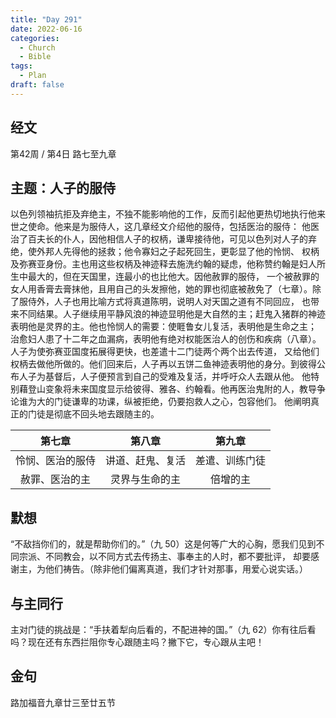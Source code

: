 ```yaml
---
title: "Day 291"
date: 2022-06-16
categories:
  - Church
  - Bible
tags:
  - Plan
draft: false
---
```


## 经文
第42周 / 第4日 路七至九章

## 主题：人子的服侍
以色列领袖抗拒及弃绝主，不独不能影响他的工作，反而引起他更热切地执行他来世之使命。他来是为服侍人，这几章经文介绍他的服侍，包括医治的服侍：
他医治了百夫长的仆人，因他相信人子的权柄，谦卑接待他，可见以色列对人子的弃绝，使外邦人先得他的拯救；他令寡妇之子起死回生，更彰显了他的怜悯、
权柄及弥赛亚身份。主也用这些权柄及神迹释去施洗约翰的疑虑，他称赞约翰是妇人所生中最大的，但在天国里，连最小的也比他大。因他赦罪的服侍，
一个被赦罪的女人用香膏去膏抹他，且用自己的头发擦他，她的罪也彻底被赦免了（七章）。除了服侍外，人子也用比喻方式将真道陈明，说明人对天国之道有不同回应，
也带来不同结果。人子继续用平静风浪的神迹显明他是大自然的主；赶鬼入猪群的神迹表明他是灵界的主。他也怜悯人的需要：使睚鲁女儿复活，表明他是生命之主；
治愈妇人患了十二年之血漏病，表明他有绝对权能医治人的创伤和疾病（八章）。人子为使弥赛亚国度拓展得更快，也差遣十二门徒两个两个出去传道，
又给他们权柄去做他所做的。他们回来后，人子再以五饼二鱼神迹表明他的身分。到彼得公布人子为基督后，人子便预言到自己的受难及复活，并呼吁众人去跟从他。
他特别藉登山变象将未来国度显示给彼得、雅各、约翰看。他再医治鬼附的人，教导争论谁为大的门徒谦卑的功课，纵被拒绝，仍要抱救人之心，包容他们。
他阐明真正的门徒是彻底不回头地去跟随主的。

|    第七章     |    第八章     |    第九章    |
|:----------:|:----------:|:---------:|
|  怜悯、医治的服侍  |  讲道、赶鬼、复活  |  差遣、训练门徒  |
|  赦罪、医治的主   |  灵界与生命的主   |   倍增的主    |

## 默想
“不敌挡你们的，就是帮助你们的。”（九  50）这是何等广大的心胸，愿我们见到不同宗派、不同教会，以不同方式去传扬主、事奉主的人时，都不要批评，
却要感谢主，为他们祷告。（除非他们偏离真道，我们才针对那事，用爱心说实话。）

## 与主同行
主对门徒的挑战是：“手扶着犁向后看的，不配进神的国。”（九  62）你有往后看吗？现在还有东西拦阻你专心跟随主吗？撇下它，专心跟从主吧！

## 金句
路加福音九章廿三至廿五节

[comment]: <> (## 附录)

